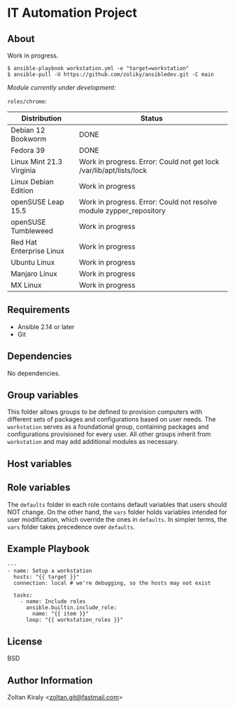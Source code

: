 IT Automation Project
=====================

About
-----

Work in progress.

```
$ ansible-playbook workstation.yml -e "target=workstation"
$ ansible-pull -U https://github.com/zoliky/ansibledev.git -C main
```

 
*Module currently under development:*

`roles/chrome`:
 
| Distribution             | Status           |
|--------------------------|------------------|
| Debian 12 Bookworm       | DONE             |
| Fedora 39                | DONE             |
| Linux Mint 21.3 Virginia | Work in progress. Error: Could not get lock /var/lib/apt/lists/lock |
| Linux Debian Edition     | Work in progress |
| openSUSE Leap 15.5       | Work in progress. Error: Could not resolve module zypper_repository |
| openSUSE Tumbleweed      | Work in progress |
| Red Hat Enterprise Linux | Work in progress |
| Ubuntu Linux             | Work in progress |
| Manjaro Linux            | Work in progress |
| MX Linux                 | Work in progress |


Requirements
------------

- Ansible 2.14 or later
- Git

Dependencies
------------

No dependencies.

Group variables
---------------

This folder allows groups to be defined to provision computers with different sets of packages and configurations based on user needs. The `workstation` serves as a foundational group, containing packages and configurations provisioned for every user. All other groups inherit from `workstation` and may add additional modules as necessary.

Host variables
--------------

Role variables
--------------

The `defaults` folder in each role contains default variables that users should NOT change. On the other hand, the `vars` folder holds variables intended for user modification, which override the ones in `defaults`. In simpler terms, the `vars` folder takes precedence over `defaults`.

Example Playbook
----------------

```
---
- name: Setup a workstation
  hosts: "{{ target }}"
  connection: local # we're debugging, so the hosts may not exist

  tasks:
    - name: Include roles
      ansible.builtin.include_role:
        name: "{{ item }}"
      loop: "{{ workstation_roles }}"
```

License
-------

BSD

Author Information
------------------

Zoltan Kiraly &lt;zoltan.git@fastmail.com&gt;
